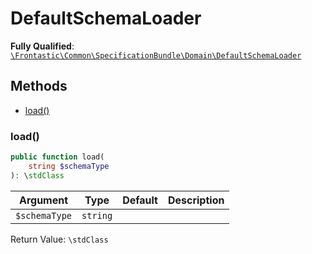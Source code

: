 #  DefaultSchemaLoader

**Fully Qualified**: [`\Frontastic\Common\SpecificationBundle\Domain\DefaultSchemaLoader`](../../../../src/php/SpecificationBundle/Domain/DefaultSchemaLoader.php)

## Methods

* [load()](#load)

### load()

```php
public function load(
    string $schemaType
): \stdClass
```

Argument|Type|Default|Description
--------|----|-------|-----------
`$schemaType`|`string`||

Return Value: `\stdClass`

